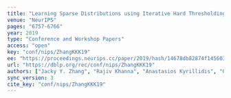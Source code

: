 ```yaml
---
title: "Learning Sparse Distributions using Iterative Hard Thresholding."
venue: "NeurIPS"
pages: "6757-6766"
year: 2019
type: "Conference and Workshop Papers"
access: "open"
key: "conf/nips/ZhangKKK19"
ee: "https://proceedings.neurips.cc/paper/2019/hash/14678db82874f1456031fcc05a3afaf6-Abstract.html"
url: "https://dblp.org/rec/conf/nips/ZhangKKK19"
authors: ["Jacky Y. Zhang", "Rajiv Khanna", "Anastasios Kyrillidis", "Oluwasanmi Koyejo"]
sync_version: 3
cite_key: "conf/nips/ZhangKKK19"
---
```

